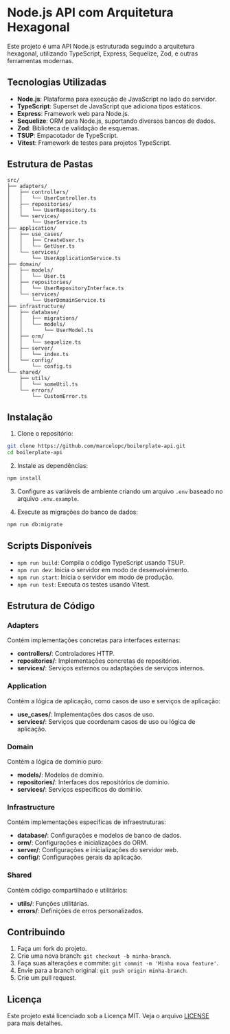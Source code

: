 # Node.js API com Arquitetura Hexagonal

Este projeto é uma API Node.js estruturada seguindo a arquitetura hexagonal, utilizando TypeScript, Express, Sequelize, Zod, e outras ferramentas modernas.

## Tecnologias Utilizadas

- **Node.js**: Plataforma para execução de JavaScript no lado do servidor.
- **TypeScript**: Superset de JavaScript que adiciona tipos estáticos.
- **Express**: Framework web para Node.js.
- **Sequelize**: ORM para Node.js, suportando diversos bancos de dados.
- **Zod**: Biblioteca de validação de esquemas.
- **TSUP**: Empacotador de TypeScript.
- **Vitest**: Framework de testes para projetos TypeScript.

## Estrutura de Pastas

```plaintext
src/
├── adapters/
│   ├── controllers/
│   │   └── UserController.ts
│   ├── repositories/
│   │   └── UserRepository.ts
│   └── services/
│       └── UserService.ts
├── application/
│   ├── use_cases/
│   │   ├── CreateUser.ts
│   │   └── GetUser.ts
│   └── services/
│       └── UserApplicationService.ts
├── domain/
│   ├── models/
│   │   └── User.ts
│   ├── repositories/
│   │   └── UserRepositoryInterface.ts
│   └── services/
│       └── UserDomainService.ts
├── infrastructure/
│   ├── database/
│   │   ├── migrations/
│   │   └── models/
│   │       └── UserModel.ts
│   ├── orm/
│   │   └── sequelize.ts
│   ├── server/
│   │   └── index.ts
│   └── config/
│       └── config.ts
└── shared/
    ├── utils/
    │   └── someUtil.ts
    └── errors/
        └── CustomError.ts
```

## Instalação

1. Clone o repositório:

```sh
git clone https://github.com/marcelopc/boilerplate-api.git
cd boilerplate-api
```

2. Instale as dependências:

```sh
npm install
```

3. Configure as variáveis de ambiente criando um arquivo `.env` baseado no arquivo `.env.example`.

4. Execute as migrações do banco de dados:

```sh
npm run db:migrate
```

## Scripts Disponíveis

- `npm run build`: Compila o código TypeScript usando TSUP.
- `npm run dev`: Inicia o servidor em modo de desenvolvimento.
- `npm run start`: Inicia o servidor em modo de produção.
- `npm run test`: Executa os testes usando Vitest.

## Estrutura de Código

### Adapters

Contém implementações concretas para interfaces externas:

- **controllers/**: Controladores HTTP.
- **repositories/**: Implementações concretas de repositórios.
- **services/**: Serviços externos ou adaptações de serviços internos.

### Application

Contém a lógica de aplicação, como casos de uso e serviços de aplicação:

- **use_cases/**: Implementações dos casos de uso.
- **services/**: Serviços que coordenam casos de uso ou lógica de aplicação.

### Domain

Contém a lógica de domínio puro:

- **models/**: Modelos de domínio.
- **repositories/**: Interfaces dos repositórios de domínio.
- **services/**: Serviços específicos do domínio.

### Infrastructure

Contém implementações específicas de infraestruturas:

- **database/**: Configurações e modelos de banco de dados.
- **orm/**: Configurações e inicializações do ORM.
- **server/**: Configurações e inicializações do servidor web.
- **config/**: Configurações gerais da aplicação.

### Shared

Contém código compartilhado e utilitários:

- **utils/**: Funções utilitárias.
- **errors/**: Definições de erros personalizados.

## Contribuindo

1. Faça um fork do projeto.
2. Crie uma nova branch: `git checkout -b minha-branch`.
3. Faça suas alterações e commite: `git commit -m 'Minha nova feature'`.
4. Envie para a branch original: `git push origin minha-branch`.
5. Crie um pull request.

## Licença

Este projeto está licenciado sob a Licença MIT. Veja o arquivo [LICENSE](LICENSE) para mais detalhes.
